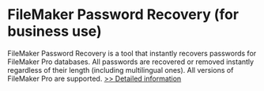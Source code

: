 # FileMaker Password Recovery (for business use)
FileMaker Password Recovery is a tool that instantly recovers passwords for FileMaker Pro databases. All passwords are recovered or removed instantly regardless of their length (including multilingual ones). All versions of FileMaker Pro are supported.
[>> Detailed information](https://secure.shareit.com/shareit/product.html?productid=300058891&affiliateid=200057808)
